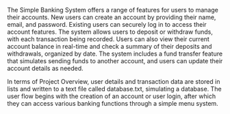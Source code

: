 The Simple Banking System offers a range of features for users to manage their accounts. New users can create an account by providing their name, email, and password. Existing users can securely log in to access their account features. The system allows users to deposit or withdraw funds, with each transaction being recorded. Users can also view their current account balance in real-time and check a summary of their deposits and withdrawals, organized by date. The system includes a fund transfer feature that simulates sending funds to another account, and users can update their account details as needed.

In terms of Project Overview, user details and transaction data are stored in lists and written to a text file called database.txt, simulating a database. The user flow begins with the creation of an account or user login, after which they can access various banking functions through a simple menu system.
